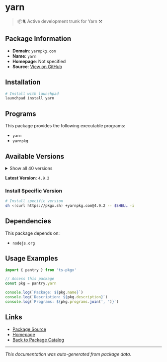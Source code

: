 # yarn

> 📦🐈 Active development trunk for Yarn ⚒

## Package Information

- **Domain**: `yarnpkg.com`
- **Name**: `yarn`
- **Homepage**: Not specified
- **Source**: [View on GitHub](https://github.com/pkgxdev/pantry/tree/main/projects/yarnpkg.com/package.yml)

## Installation

```bash
# Install with launchpad
launchpad install yarn
```

## Programs

This package provides the following executable programs:

- `yarn`
- `yarnpkg`

## Available Versions

<details>
<summary>Show all 40 versions</summary>

- `4.9.2`, `4.9.1`, `4.9.0`, `4.8.1`, `4.8.0`
- `4.7.0`, `4.6.0`, `4.5.3`, `4.5.2`, `4.5.1`
- `4.5.0`, `4.4.1`, `4.4.0`, `4.3.1`, `4.3.0`
- `4.2.2`, `4.2.1`, `4.2.0`, `4.1.1`, `4.1.0`
- `4.0.2`, `4.0.1`, `4.0.0`, `3.8.7`, `3.8.6`
- `3.8.5`, `3.8.4`, `3.8.3`, `3.8.2`, `3.8.1`
- `3.8.0`, `3.7.0`, `3.6.4`, `3.6.3`, `3.6.2`
- `3.6.1`, `3.6.0`, `3.5.1`, `3.5.0`, `3.4.1`

</details>

**Latest Version**: `4.9.2`

### Install Specific Version

```bash
# Install specific version
sh <(curl https://pkgx.sh) +yarnpkg.com@4.9.2 -- $SHELL -i
```

## Dependencies

This package depends on:

- `nodejs.org`

## Usage Examples

```typescript
import { pantry } from 'ts-pkgx'

// Access this package
const pkg = pantry.yarn

console.log(`Package: ${pkg.name}`)
console.log(`Description: ${pkg.description}`)
console.log(`Programs: ${pkg.programs.join(', ')}`)
```

## Links

- [Package Source](https://github.com/pkgxdev/pantry/tree/main/projects/yarnpkg.com/package.yml)
- [Homepage](#)
- [Back to Package Catalog](../../package-catalog.md)

---

*This documentation was auto-generated from package data.*
